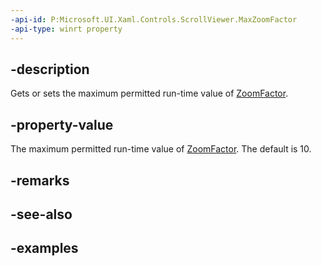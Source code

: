 ```yaml
---
-api-id: P:Microsoft.UI.Xaml.Controls.ScrollViewer.MaxZoomFactor
-api-type: winrt property
---
```


## -description

Gets or sets the maximum permitted run-time value of [ZoomFactor](scrollviewer_zoomfactor.md).

## -property-value

The maximum permitted run-time value of [ZoomFactor](scrollviewer_zoomfactor.md). The default is 10.

## -remarks

## -see-also

## -examples

